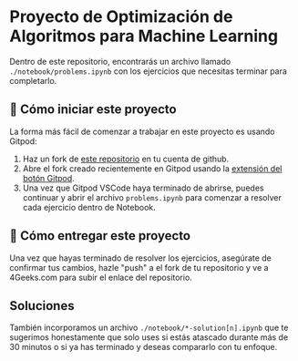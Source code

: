<!-- hide -->
# Proyecto de Optimización de Algoritmos para Machine Learning
<!-- endhide -->

Dentro de este repositorio, encontrarás un archivo llamado `./notebook/problems.ipynb` con los ejercicios que necesitas terminar para completarlo.

## 🌱  Cómo iniciar este proyecto

La forma más fácil de comenzar a trabajar en este proyecto es usando Gitpod:

1. Haz un fork de [este repositorio](https://github.com/breatheco-de/calculus-and-algebra-problems-with-python) en tu cuenta de github.
2. Abre el fork creado recientemente en Gitpod usando la [extensión del botón Gitpod](https://www.gitpod.io/docs/browser-extension/).
3. Una vez que Gitpod VSCode haya terminado de abrirse, puedes continuar y abrir el archivo `problems.ipynb` para comenzar a resolver cada ejercicio dentro de Notebook.

## 🚛 Cómo entregar este proyecto

Una vez que hayas terminado de resolver los ejercicios, asegúrate de confirmar tus cambios, hazle "push" a el fork de tu repositorio y ve a 4Geeks.com para subir el enlace del repositorio.

## Soluciones

También incorporamos un archivo `./notebook/*-solution[n].ipynb` que te sugerimos honestamente que solo uses si estás atascado durante más de 30 minutos o si ya has terminado y deseas compararlo con tu enfoque.
